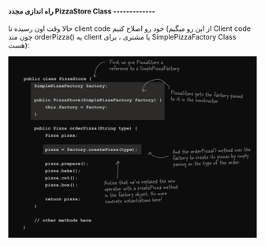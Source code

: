 #### راه اندازی مجدد PizzaStore Class -------------

حالا وقت اون رسیده تا client code خود رو اصلاح کنیم (از این رو میگیم Client code چون متد orderPizza() یه client یا مشتری ، برای SimplePizzaFactory Class هست):

![](./Images/Pasted%20image%2020240628125440.png)

